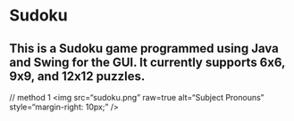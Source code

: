 # Sudoku
## This is a Sudoku game programmed using Java and Swing for the GUI. It currently supports 6x6, 9x9, and 12x12 puzzles.
// method 1
<img
src=“sudoku.png”
raw=true
alt=“Subject Pronouns”
style=“margin-right: 10px;”
/>

